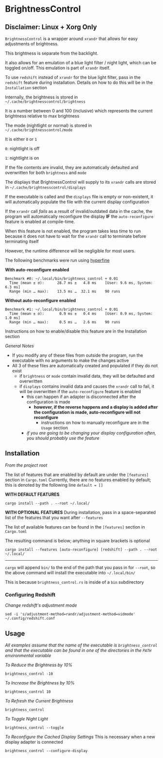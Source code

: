 # BrightnessControl

## Disclaimer: Linux + Xorg Only

`BrightnessControl` is a wrapper around `xrandr` that allows for easy adjustments of brightness.

This brightness is separate from the backlight.

It also allows for an emulation of a blue light filter / night light, which can be toggled on/off. This emulation is part of `xrandr` itself.

To use `redshift` instead of `xrandr` for the blue light filter, pass in the `redshift` feature during installation. Details on how to do this will be in the `Installation` section

Internally, the brightness is stored in `~/.cache/brightnesscontrol/brightness`

It is a number between 0 and 100 (inclusive) which represents the current brightness relative to max brightness

The mode (nightlight or normal) is stored in `~/.cache/brightnesscontrol/mode`

It is either `0` or `1`

`0`: nightlight is off

`1`: nightlight is on

If the file contents are invalid, they are automatically defaulted and overwritten for both `brightness` and `mode`

The displays that BrightnessControl will supply to its `xrandr` calls are stored in `~/.cache/brightnesscontrol/displays`

If the executable is called and the `displays` file is empty or non-existent, it will automatically populate the file with the current display configuration

If the `xrandr` call *fails* as a result of invalid/outdated data in the cache, the program will automatically reconfigure the display **IF** the `auto-reconfigure` feature is enabled at compile-time.

When this feature is not enabled, the program takes less time to run because it does not have to wait for the `xrandr` call to terminate before terminating itself

However, the runtime difference will be negligible for most users.

The following benchmarks were run using [hyperfine](https://github.com/sharkdp/hyperfine)

**With auto-reconfigure enabled**
```
Benchmark #0: ~/.local/bin/brightness_control + 0.01
  Time (mean ± σ):      28.7 ms ±   4.8 ms    [User: 9.6 ms, System: 6.3 ms]
  Range (min … max):    13.5 ms …  32.1 ms    90 runs
```

**Without auto-reconfigure enabled**
```
Benchmark #1: ~/.local/bin/brightness_control + 0.01
  Time (mean ± σ):       0.9 ms ±   0.4 ms    [User: 0.9 ms, System: 1.0 ms]
  Range (min … max):     0.5 ms …   2.6 ms    90 runs
```

Instructions on how to enable/disable this feature are in the Installation section

_General Notes_
* If you modify any of these files from outside the program, run the executable with no arguments to make the changes active
* All 3 of these files are automatically created and populated if they do not exist
  * if `brightness` or `mode` contain invalid data, they will be defaulted and overwritten
  * if `displays` contains invalid data and causes the `xrandr` call to fail, it will be overwritten if the `auto-reconfigure` feature is enabled
    * this can happen if an adapter is disconnected after the configuration is made
      * **however, if the reverse happens and a display is added after the configuration is made, auto-reconfigure will not reconfigure**
        * instructions on how to manually reconfigure are in the `Usage` section
    * *if you are going to be changing your display configuration often, you should probably use the feature*

## Installation
*From the project root*

The list of features that are enabled by default are under the `[features]` section in `Cargo.toml`
Currently, there are no features enabled by default; this is denoted by the following line
`default = []`

**WITH DEFAULT FEATURES**
```
cargo install --path . --root ~/.local/
```

**WITH OPTIONAL FEATURES**
During installation, pass in a space-separated list of the features that you want after `--features`

The list of available features can be found in the `[features]` section in `Cargo.toml`

The resulting command is below; anything in square brackets is optional
```
cargo install --features [auto-reconfigure] [redshift] --path . --root ~/.local/
```

***

`cargo` will append `bin/` to the end of the path that you pass in for `--root`, so the above command will install the executable into `~/.local/bin/`

This is because `brightness_control.rs` is inside of a `bin` subdirectory

### Configuring Redshift
*Change redshift's adjustment mode*
```
sed -i 's/adjustment-method=randr/adjustment-method=vidmode' ~/.config/redshift.conf
```

## Usage
*All examples assume that the name of the executable is `brightness_control` and that the executable can be found in one of the directories in the `PATH` environmental variable*

*To Reduce the Brightness by 10%*
```
brightness_control -10
```

*To Increase the Brightness by 10%*
```
brightness_control 10
```

*To Refresh the Current Brightness*
```
brightness_control
```

*To Toggle Night Light*
```
brightness_control --toggle
```

*To Reconfigure the Cached Display Settings*
  This is necessary when a new display adapter is connected
```
brightness_control --configure-display
```
